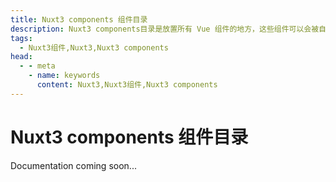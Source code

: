 ```yaml
---
title: Nuxt3 components 组件目录
description: Nuxt3 components目录是放置所有 Vue 组件的地方，这些组件可以会被自动导入你的页面或其他组件中。
tags: 
  - Nuxt3组件,Nuxt3,Nuxt3 components
head:
  - - meta
    - name: keywords
      content: Nuxt3,Nuxt3组件,Nuxt3 components
---
```


# Nuxt3 components 组件目录

Documentation coming soon...